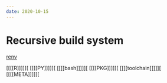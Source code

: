 ```yaml
---
date: 2020-10-15
---
```

# Recursive build system

[renv](https://rstudio.github.io/renv/articles/renv.html)

[[[[R]]]]][
[[[[PY]]]]][
[[[[bash]]]]][
[[[[PKG]]]]][
[[[[toolchain]]]]][
[[[[META]]]]][
